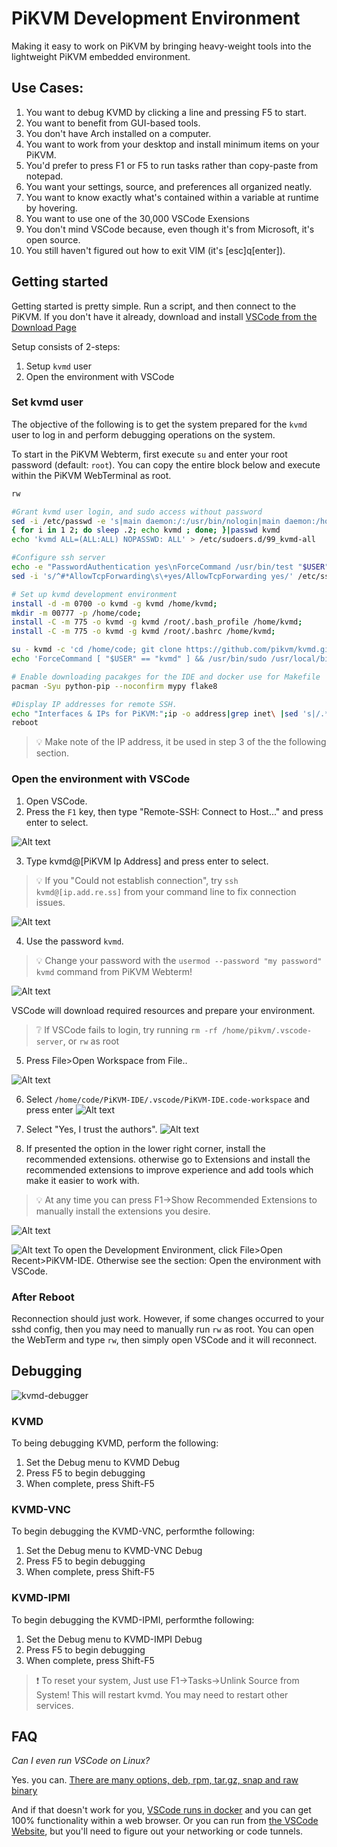 # PiKVM Development Environment
Making it easy to work on PiKVM by bringing heavy-weight tools into the lightweight PiKVM embedded environment.



## Use Cases:
1. You want to debug KVMD by clicking a line and pressing F5 to start.
2. You want to benefit from GUI-based tools.
3. You don't have Arch installed on a computer.
4. You want to work from your desktop and install minimum items on your PiKVM.
5. You'd prefer to press F1 or F5 to run tasks rather than copy-paste from notepad.
6. You want your settings, source, and preferences all organized neatly.
7. You want to know exactly what's contained within a variable at runtime by hovering.
8. You want to use one of the 30,000 VSCode Exensions
9. You don't mind VSCode because, even though it's from Microsoft, it's open source.
10. You still haven't figured out how to exit VIM (it's [esc]q[enter]). 

## Getting started

Getting started is pretty simple.  Run a script, and then connect to the PiKVM. If you don't have it already, download and install [VSCode from the Download Page](https://code.visualstudio.com/download)

Setup consists of 2-steps:
1. Setup `kvmd` user
2. Open the environment with VSCode

### Set kvmd user
The objective of the following is to get the system prepared for the `kvmd` user to log in and perform debugging operations on the system.  


To start in the PiKVM Webterm, first execute `su` and enter your root password (default: `root`). 
You can copy the entire block below and execute within the PiKVM WebTerminal as root.
``` bash
rw

#Grant kvmd user login, and sudo access without password
sed -i /etc/passwd -e 's|main daemon:/:/usr/bin/nologin|main daemon:/home/kvmd:/bin/bash|g'
{ for i in 1 2; do sleep .2; echo kvmd ; done; }|passwd kvmd
echo 'kvmd ALL=(ALL:ALL) NOPASSWD: ALL' > /etc/sudoers.d/99_kvmd-all

#Configure ssh server
echo -e "PasswordAuthentication yes\nForceCommand /usr/bin/test "$USER" == "kvmd"  && /usr/bin/sudo /usr/local/bin/rw; /usr/bin/bash">>/etc/ssh/sshd_config
sed -i 's/^#*AllowTcpForwarding\s\+yes/AllowTcpForwarding yes/' /etc/ssh/sshd_config

# Set up kvmd development environment
install -d -m 0700 -o kvmd -g kvmd /home/kvmd;
mkdir -m 00777 -p /home/code;
install -C -m 775 -o kvmd -g kvmd /root/.bash_profile /home/kvmd;
install -C -m 775 -o kvmd -g kvmd /root/.bashrc /home/kvmd;

su - kvmd -c 'cd /home/code; git clone https://github.com/pikvm/kvmd.git; git clone https://github.com/adamoutler/PiKVM-IDE.git'
echo 'ForceCommand [ "$USER" == "kvmd" ] && /usr/bin/sudo /usr/local/bin/rw; /usr/bin/bash'>>/etc/ssh/sshd_config;

# Enable downloading pacakges for the IDE and docker use for Makefile
pacman -Syu python-pip --noconfirm mypy flake8

#Display IP addresses for remote SSH.
echo "Interfaces & IPs for PiKVM:";ip -o address|grep inet\ |sed 's|/.*||'
reboot
```
> 💡 Make note of the IP address, it  be used in step 3 of the the following section.

### Open the environment with VSCode

1. Open VSCode.
2. Press the `F1` key, then type "Remote-SSH: Connect to Host..." and press enter to select.

![Alt text](.vscode/images/remote-ssh.png)

3. Type kvmd@[PiKVM Ip Address] and press enter to select.
> 💡 If you "Could not establish connection", try `ssh kvmd@[ip.add.re.ss]` from your command line to fix connection issues.

![Alt text](.vscode/images/connecttokvmd.png)

4. Use the password `kvmd`. 
> 💡 Change your password with the `usermod --password "my password" kvmd` command from PiKVM Webterm!

![Alt text](.vscode/images/password.png)

VSCode will download required resources and prepare your environment.  

> ❔ If VSCode fails to login, try running `rm -rf /home/pikvm/.vscode-server`, or `rw` as root

5. Press File>Open Workspace from File..

![Alt text](.vscode/images/openworkspace.png)

6. Select `/home/code/PiKVM-IDE/.vscode/PiKVM-IDE.code-workspace` and press enter
![Alt text](.vscode/images/pikvmworkspace.png)


7. Select "Yes, I trust the authors". 
![Alt text](.vscode/images/trusttheauthors.png)

8. If presented the option in the lower right corner, install the recommended extensions.  otherwise go to Extensions and install the recommended extensions to improve experience and add tools which make it easier to work with.
> 💡 At any time you can press F1->Show Recommended Extensions to manually install the extensions you desire.


![Alt text](.vscode/images/install%20recommended.png)

![Alt text](.vscode/images/reopen.jpg)
To open the Development Environment, click File>Open Recent>PiKVM-IDE.  Otherwise see the section: Open the environment with VSCode.



### After Reboot
Reconnection should just work.  However, if some changes occurred to your sshd config, then you may need to manually run `rw` as root.  You can open the WebTerm and type `rw`, then simply open VSCode and it will reconnect.



## Debugging

![kvmd-debugger](.vscode/images/debugger.jpg)

### KVMD
To being debugging KVMD, perform the following:

1. Set the Debug menu to KVMD Debug
2. Press F5 to begin debugging
3. When complete, press Shift-F5

### KVMD-VNC
To begin debugging the KVMD-VNC, performthe following:

1. Set the Debug menu to KVMD-VNC Debug
2. Press F5 to begin debugging
3. When complete, press Shift-F5

### KVMD-IPMI
To begin debugging the KVMD-IPMI, performthe following:

1. Set the Debug menu to KVMD-IMPI Debug
2. Press F5 to begin debugging
3. When complete, press Shift-F5

> ❗ To reset your system, Just use F1->Tasks->Unlink Source from System!  This will restart kvmd.  You may need to restart
other services.

## FAQ

*Can I even run VSCode on Linux?*

Yes. you can. [There are many options, deb, rpm, tar.gz, snap and raw binary](https://code.visualstudio.com/download)

And if that doesn't work for you, [VSCode runs in docker](https://hub.docker.com/r/linuxserver/code-server) and you can get 100% functionality within a web browser.  Or you can run from [the VSCode Website](https://vscode.dev/), but you'll need to figure out your networking or code tunnels.
